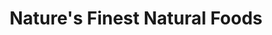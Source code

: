 ---
title: "Nature's Finest Natural Foods"
url: /mesa/natures-finest-natural-foods/
shop: Nahrungsergänzung
---